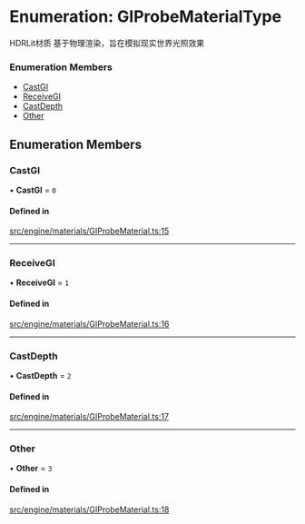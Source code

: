 # Enumeration: GIProbeMaterialType

HDRLit材质
基于物理渲染，旨在模拟现实世界光照效果


### Enumeration Members

- [CastGI](GIProbeMaterialType.md#castgi)
- [ReceiveGI](GIProbeMaterialType.md#receivegi)
- [CastDepth](GIProbeMaterialType.md#castdepth)
- [Other](GIProbeMaterialType.md#other)

## Enumeration Members

### CastGI

• **CastGI** = ``0``

#### Defined in

[src/engine/materials/GIProbeMaterial.ts:15](https://github.com/Orillusion/orillusion/blob/main/src/engine/materials/GIProbeMaterial.ts#L15)

___

### ReceiveGI

• **ReceiveGI** = ``1``

#### Defined in

[src/engine/materials/GIProbeMaterial.ts:16](https://github.com/Orillusion/orillusion/blob/main/src/engine/materials/GIProbeMaterial.ts#L16)

___

### CastDepth

• **CastDepth** = ``2``

#### Defined in

[src/engine/materials/GIProbeMaterial.ts:17](https://github.com/Orillusion/orillusion/blob/main/src/engine/materials/GIProbeMaterial.ts#L17)

___

### Other

• **Other** = ``3``

#### Defined in

[src/engine/materials/GIProbeMaterial.ts:18](https://github.com/Orillusion/orillusion/blob/main/src/engine/materials/GIProbeMaterial.ts#L18)
